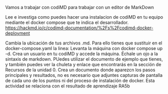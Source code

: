 
Vamos a trabajar con codiMD para trabajar con un editor de MarkDown

Lee e investiga como puedes hacer una instalacion de codiMD en tu equipo mediante el docker compose que te indica el desarrollador.
https://hackmd.io/c/codimd-documentation/%2Fs%2Fcodimd-docker-deployment

Cambia la ubicación de tus archivos .md. Para ello tienes que sustituir en el docker-compose.yaml la linea:
Levanta la máquina con docker compose up -d.
Crea un usuario en tu codiMD y accede la máquina.
Échale un ojo a la sintaxis de markdown. PUedes utilizar el documento de ejemplo que tienes, y también puedes ver la chuleta y enlace que encontrarás en la sección de Recursos de la unidad 0.
Crea un documento donde aparezcn  los pasos principales y resultados, no es necesario que adjuntes capturas de pantalla de cada uno de los puntos ni del proceso de instalación de docker.
Esta actividad se relaciona con el resultado de aprendizaje RA5b